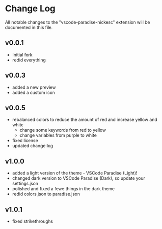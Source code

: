 # Change Log

All notable changes to the "vscode-paradise-nickesc" extension will be documented in this file.

## v0.0.1

- Initial fork
- redid everything

## v0.0.3

- added a new preview
- added a custom icon

## v0.0.5

- rebalanced colors to reduce the amount of red and increase yellow and white
    - change some keywords from red to yellow
    - change variables from purple to white
- fixed license
- updated change log

## v1.0.0

- added a light version of the theme - VSCode Paradise (Light)!
- changed dark version to VSCode Paradise (Dark), so update your settings.json
- polished and fixed a fewe things in the dark theme
- redid colors.json to paradise.json

## v1.0.1

- fixed strikethroughs



